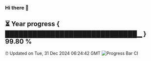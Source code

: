 ### Hi there 👋
⏳ Year progress { █████████████████████████████▁ } 99.80 %
---
⏰ Updated on Tue, 31 Dec 2024 06:24:42 GMT
![Progress Bar CI](https://github.com/liununu/liununu/workflows/Progress%20Bar%20CI/badge.svg)
